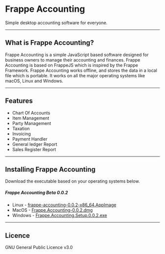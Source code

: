 <!-- add-next-prev-links -->

# Frappe Accounting
Simple desktop accounting software for everyone.

---

## What is Frappe Accounting?
Frappe Accounting is a simple JavaScript based software designed for business owners to manage their accounting and finances. Frappe Accounting is based on FrappeJS which is inspired by the Frappe Framework. Frappe Accounting works offline, and stores the data in a local file which is portable. It works on all the major operating systems like macOS, Linux and Windows.

---

## Features

- Chart Of Accounts
- Item Management
- Party Management
- Taxation
- Invoicing
- Payment Handler
- General ledger Report
- Sales Register Report

---

## Installing Frappe Accounting
Download the executable based on your operating systems below.

##### Frappe Accounting Beta 0.0.2
- Linux - [frappe-accounting-0.0.2-x86_64.AppImage](https://github.com/frappe/accounting/releases/download/0.0.2/frappe-accounting-0.0.2-x86_64.AppImage)
- MacOS - [Frappe.Accounting-0.0.2.dmg](https://github.com/frappe/accounting/releases/download/0.0.2/Frappe.Accounting-0.0.2.dmg)
- Windows - [Frappe.Accounting.Setup.0.0.2.exe](https://github.com/frappe/accounting/releases/download/0.0.2/Frappe.Accounting.Setup.0.0.2.-.fixed.exe)

---

## Licence

GNU General Public Licence v3.0
